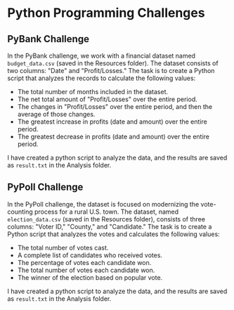 # Python Programming Challenges

## PyBank Challenge

In the PyBank challenge, we work with a financial dataset named `budget_data.csv` (saved in the Resources folder). The dataset consists of two columns: "Date" and "Profit/Losses." The task is to create a Python script that analyzes the records to calculate the following values:

- The total number of months included in the dataset.
- The net total amount of "Profit/Losses" over the entire period.
- The changes in "Profit/Losses" over the entire period, and then the average of those changes.
- The greatest increase in profits (date and amount) over the entire period.
- The greatest decrease in profits (date and amount) over the entire period.

I have created a python script to analyze the data, and the results are saved as `result.txt` in the Analysis folder.

## PyPoll Challenge

In the PyPoll challenge, the dataset is focused on modernizing the vote-counting process for a rural U.S. town. The dataset, named `election_data.csv` (saved in the Resources folder), consists of three columns: "Voter ID," "County," and "Candidate." The task is to create a Python script that analyzes the votes and calculates the following values:

- The total number of votes cast.
- A complete list of candidates who received votes.
- The percentage of votes each candidate won.
- The total number of votes each candidate won.
- The winner of the election based on popular vote.

I have created a python script to analyze the data, and the results are saved as `result.txt` in the Analysis folder.

